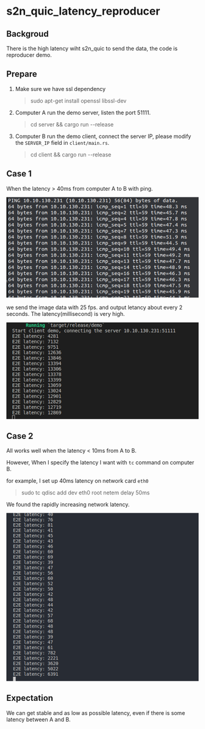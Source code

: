 # s2n_quic_latency_reproducer

## Backgroud

There is the high latency wiht s2n_quic to send the data, the code is reproducer demo.

## Prepare

1. Make sure we have ssl dependency

    > sudo apt-get install openssl libssl-dev

2. Computer A run the demo server, listen the port 51111.

    > cd server && cargo run --release

3. Computer B run the demo client, connect the server IP, please modify the `SERVER_IP` field in `client/main.rs`.

    > cd client && cargo run --release

## Case 1

When the latency > 40ms from computer A to B with ping. 

![ping from A to B](./ping.png)

we send the image data with 25 fps. and output letancy about every 2 seconds. The latency(millisecond) is very high.

![case 1](./case_1.png)

## Case 2

All works well when the latency < 10ms from A to B.

However, When I specify the latency I want with `tc` command on computer B.

for example, I set up 40ms latency on network card `eth0` 

> sudo tc qdisc add dev eth0 root netem delay 50ms

We found the rapidly increasing network latency.

![case 2](./case_2.png)

## Expectation

We can get stable and as low as possible latency, even if there is some latency between A and B.
